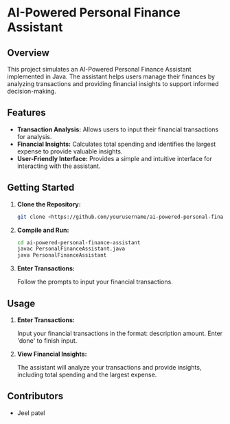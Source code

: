 # AI-Powered Personal Finance Assistant

## Overview

This project simulates an AI-Powered Personal Finance Assistant implemented in Java. The assistant helps users manage their finances by analyzing transactions and providing financial insights to support informed decision-making.

## Features

- **Transaction Analysis:** Allows users to input their financial transactions for analysis.
- **Financial Insights:** Calculates total spending and identifies the largest expense to provide valuable insights.
- **User-Friendly Interface:** Provides a simple and intuitive interface for interacting with the assistant.

## Getting Started

1. **Clone the Repository:**
    
    ```bash
    git clone <https://github.com/yourusername/ai-powered-personal-finance-assistant.git>
    
    ```
    
2. **Compile and Run:**
    
    ```bash
    cd ai-powered-personal-finance-assistant
    javac PersonalFinanceAssistant.java
    java PersonalFinanceAssistant
    
    ```
    
3. **Enter Transactions:**
    
    Follow the prompts to input your financial transactions.
    

## Usage

1. **Enter Transactions:**
    
    Input your financial transactions in the format: description amount. Enter 'done' to finish input.
    
2. **View Financial Insights:**
    
    The assistant will analyze your transactions and provide insights, including total spending and the largest expense.
    

## Contributors

- Jeel patel
